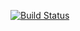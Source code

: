 [![Build Status](https://travis-ci.org/vdidi/login-clean-code.svg?branch=master)](https://travis-ci.org/vdidi/login-clean-code)